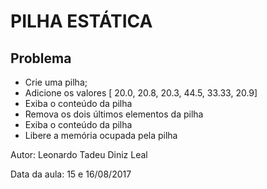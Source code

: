 # PILHA ESTÁTICA #

## Problema ##

* Crie uma pilha;
* Adicione os valores [ 20.0, 20.8, 20.3, 44.5, 33.33, 20.9]
* Exiba o conteúdo da pilha
* Remova os dois últimos elementos da pilha
* Exiba o conteúdo da pilha
* Libere a memória ocupada pela pilha

Autor: Leonardo Tadeu Diniz Leal

Data da aula: 15 e 16/08/2017
